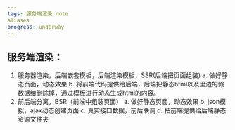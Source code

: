```yaml
---
tags: 服务端渲染 note
aliases：
progress: underway
---
```


## 服务端渲染：
1. 服务器渲染，后端嵌套模板，后端渲染模板，SSR(后端把页面组装)
	a. 做好静态页面，动态效果
	b. 将前端代码提供给后端，后端把静态html以及里边的假数据给删除掉，通过模板进行动态生成html的内容。
2. 前后端分离，BSR（前端中组装页面）
	a. 做好静态页面，动态效果
	b. json模拟，ajax动态创建页面
	c. 真实接口数据，前后联调
	d. 把前端提供给后端静态资源文件夹